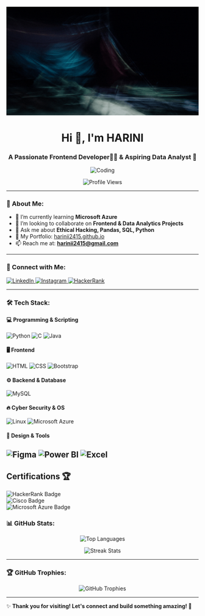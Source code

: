 ![Harini Banner](./edit7.gif)

<h1 align="center">Hi 👋, I'm HARINI</h1>
<h3 align="center">A Passionate Frontend Developer🧑‍💻 & Aspiring Data Analyst 🚀</h3>

<p align="center">
  <img src="https://media.tenor.com/rePDfDWO3XoAAAAd/hacking.gif" width="400" alt="Coding">
</p>

<p align="center">
  <img src="https://komarev.com/ghpvc/?username=harinii2415&label=Profile%20views&color=0e75b6&style=flat" alt="Profile Views">
</p>

---

### 🚀 About Me:
- 🌱 I’m currently learning **Microsoft Azure**
- 👯 I’m looking to collaborate on **Frontend & Data Analytics Projects**
- 💬 Ask me about **Ethical Hacking, Pandas, SQL, Python**
- 🔗 My Portfolio: [harinii2415.github.io](https://harinii2415.github.io)
- 📫 Reach me at: **harinii2415@gmail.com**

---

### 🔗 Connect with Me:
<p align="left">
  <a href="https://linkedin.com/in/harini-harini" target="_blank">
    <img src="https://raw.githubusercontent.com/rahuldkjain/github-profile-readme-generator/master/src/images/icons/Social/linked-in-alt.svg" alt="LinkedIn" height="30" width="40" />
  </a>
  <a href="https://instagram.com/_hazxnx_" target="_blank">
    <img src="https://raw.githubusercontent.com/rahuldkjain/github-profile-readme-generator/master/src/images/icons/Social/instagram.svg" alt="Instagram" height="30" width="40" />
  </a>
  <a href="https://www.hackerrank.com/sniffer66" target="_blank">
    <img src="https://raw.githubusercontent.com/rahuldkjain/github-profile-readme-generator/master/src/images/icons/Social/hackerrank.svg" alt="HackerRank" height="30" width="40" />
  </a>
</p>

---

### 🛠️ Tech Stack:
#### 💻 Programming & Scripting
![Python](https://img.shields.io/badge/Python-3776AB?style=for-the-badge&logo=python&logoColor=white)
![C](https://img.shields.io/badge/C-00599C?style=for-the-badge&logo=c&logoColor=white)
![Java](https://img.shields.io/badge/Java-ED8B00?style=for-the-badge&logo=java&logoColor=white)


#### 🖥️ Frontend
![HTML](https://img.shields.io/badge/HTML5-E34F26?style=for-the-badge&logo=html5&logoColor=white)
![CSS](https://img.shields.io/badge/CSS3-1572B6?style=for-the-badge&logo=css3&logoColor=white)
![Bootstrap](https://img.shields.io/badge/Bootstrap-563D7C?style=for-the-badge&logo=bootstrap&logoColor=white)


#### ⚙️ Backend & Database
![MySQL](https://img.shields.io/badge/MySQL-4479A1?style=for-the-badge&logo=mysql&logoColor=white)

#### 🔥 Cyber Security & OS
![Linux](https://img.shields.io/badge/Linux-FCC624?style=for-the-badge&logo=linux&logoColor=black)
![Microsoft Azure](https://img.shields.io/badge/Azure-0078D4?style=for-the-badge&logo=microsoft-azure&logoColor=white)

#### 🎨 Design & Tools
![Figma](https://img.shields.io/badge/Figma-F24E1E?style=for-the-badge&logo=figma&logoColor=white)
![Power BI](https://img.shields.io/badge/Power%20BI-F2C811?style=for-the-badge&logo=powerbi&logoColor=black)
![Excel](https://img.shields.io/badge/Microsoft%20Excel-217346?style=for-the-badge&logo=microsoftexcel&logoColor=white)
---
## Certifications 🏆  

![HackerRank Badge](https://img.shields.io/badge/HackerRank-Python%20Certified-brightgreen?style=for-the-badge&logo=hackerrank)  
![Cisco Badge](https://img.shields.io/badge/Cisco-Data%20Science-blue?style=for-the-badge&logo=cisco)  
![Microsoft Azure Badge](https://img.shields.io/badge/Microsoft-Azure%20Certified-0078D4?style=for-the-badge&logo=microsoft)  


### 📊 GitHub Stats:
<p align="center">
  <img src="https://github-readme-stats.vercel.app/api/top-langs/?username=harinii2415&layout=compact&theme=radical" alt="Top Languages" />
</p>

<p align="center">
  <img src="https://github-readme-streak-stats.herokuapp.com/?user=harinii2415&theme=radical" alt="Streak Stats" />
</p>

---

### 🏆 GitHub Trophies:
<p align="center">
  <img src="https://github-profile-trophy.vercel.app/?username=harinii2415&theme=radical&no-bg=true&margin-w=15" alt="GitHub Trophies" />
</p>

---

✨ **Thank you for visiting! Let's connect and build something amazing! 🚀**
